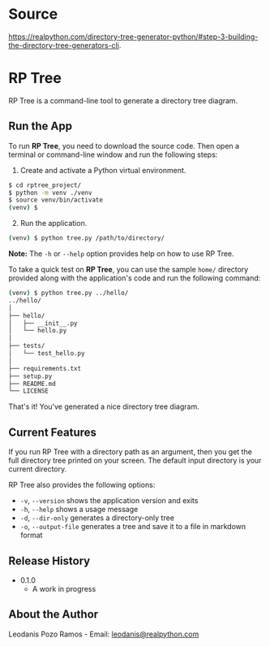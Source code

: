 # Source
https://realpython.com/directory-tree-generator-python/#step-3-building-the-directory-tree-generators-cli.

# RP Tree

RP Tree is a command-line tool to generate a directory tree diagram.

## Run the App

To run **RP Tree**, you need to download the source code. Then open a terminal or command-line window and run the following steps:

1. Create and activate a Python virtual environment.

```sh
$ cd rptree_project/
$ python -m venv ./venv
$ source venv/bin/activate
(venv) $
```

2. Run the application.

```sh
(venv) $ python tree.py /path/to/directory/
```

**Note:** The `-h` or `--help` option provides help on how to use RP Tree.

To take a quick test on **RP Tree**, you can use the sample `home/` directory provided along with the application's code and run the following command:

```sh
(venv) $ python tree.py ../hello/
../hello/
│
├── hello/
│   ├── __init__.py
│   └── hello.py
│
├── tests/
│   └── test_hello.py
│
├── requirements.txt
├── setup.py
├── README.md
└── LICENSE
```

That's it! You've generated a nice directory tree diagram.

## Current Features

If you run RP Tree with a directory path as an argument, then you get the full directory tree printed on your screen. The default input directory is your current directory.

RP Tree also provides the following options:

- `-v`, `--version` shows the application version and exits
- `-h`, `--help` shows a usage message
- `-d`, `--dir-only` generates a directory-only tree
- `-o`, `--output-file` generates a tree and save it to a file in markdown format

## Release History

- 0.1.0
  - A work in progress

## About the Author

Leodanis Pozo Ramos - Email: leodanis@realpython.com
